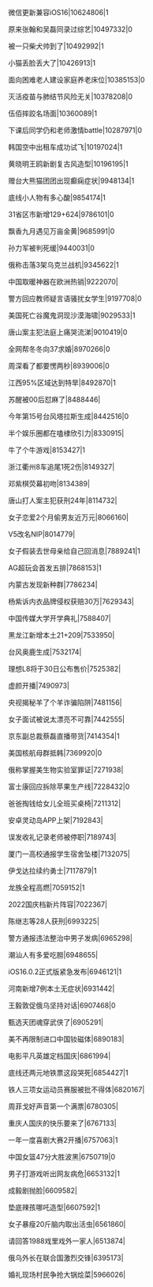 微信更新兼容iOS16|10624806|1

原来张翰和吴磊同录过综艺|10497332|0

被一只柴犬帅到了|10492992|1

小猫丢脸丢大了|10426913|1

面向困难老人建设家庭养老床位|10385153|0

灭活疫苗与肺结节风险无关|10378208|0

伍佰摔跤名场面|10360089|1

下课后同学仍和老师激情battle|10287971|0

韩国空中出租车成功试飞|10197024|1

黄晓明王鸥新剧复古风造型|10196195|1

赠台大熊猫团团出现癫痫症状|9948134|1

底线小人物有多心酸|9854174|1

31省区市新增129+624|9786101|0

飘香九月遇见万亩金黄|9685991|0

孙力军被判死缓|9440031|0

俄称击落3架乌克兰战机|9345622|1

中国取暖神器在欧洲热销|9222070|

警方回应教师疑言语骚扰女学生|9197708|0

美国死亡谷魔鬼洞现沙漠海啸|9029533|1

唐山案主犯法庭上痛哭流涕|9010419|0

全网帮冬冬向37求婚|8970266|0

周深看了都要愣两秒|8939006|0

江西95%区域达到特旱|8492870|1

苏醒被00后怼麻了|8488446|

今年第15号台风塔拉斯生成|8442516|0

半个娱乐圈都在嗑棣欣引力|8330915|

牛了个牛游戏|8153427|1

浙江衢州8车追尾1死2伤|8149327|

邓紫棋荧幕初吻|8134389|

唐山打人案主犯获刑24年|8114732|

女子恋爱2个月偷男友近万元|8066160|

V5改名NIP|8014779|

女子假装去世母亲给自己回消息|7889241|1

AG超玩会首发五排|7868153|1

内蒙古发现新种群|7786234|

杨紫诉内衣品牌侵权获赔30万|7629343|

中国传媒大学开学典礼|7588407|

黑龙江新增本土21+209|7533950|

台风奥鹿生成|7532174|

理想L8将于30日公布售价|7525382|

虚颜开播|7490973|

央视揭秘羊了个羊诈骗陷阱|7481156|

女子面试被说太漂亮不可靠|7442555|

京东副总裁蔡磊直播带货|7414354|1

美国核航母群抵韩|7369920|0

俄称掌握美生物实验室罪证|7271938|

富士康回应拆除苹果生产线|7228432|0

爸爸掏钱给女儿全班买桌椅|7211312|

安卓灵动岛APP上架|7192843|

误发收礼记录老师被停职|7189743|

厦门一高校通报学生宿舍坠楼|7132075|

伊戈达拉续约勇士|7117879|1

龙族全程高燃|7059152|1

2022国庆档新片阵容|7022367|

陈继志等28人获刑|6993225|

警方通报违法整治中男子发病|6965298|

潮汕人有多爱吃朥|6948655|

iOS16.0.2正式版紧急发布|6946121|1

河南新增7例本土无症状|6931442|

王毅敦促俄乌坚持对话|6907468|0

甄选天团魂穿武侠了|6905291|

美不再限制进口中国钕磁体|6890183|

电影平凡英雄定档国庆|6861994|

底线还两元地铁票这段哭死|6854427|1

铁人三项女运动员赛服被批不得体|6820167|

周菲戈好声音第一个满票|6780305|

重庆人国庆的快乐要来了|6767133|

一年一度喜剧大赛2开播|6757063|1

中国女篮47分大胜波黑|6750719|0

男子打游戏听出网友病危|6653132|1

成毅剧抛脸|6609582|

垫底辣孩哪吒造型|6607592|1

女子暴瘦20斤脑内取出活虫|6561860|

请回答1988戏里戏外一家人|6513874|

俄乌外长在联合国激烈交锋|6395173|

婚礼现场村民争抢大锅烩菜|5966026|


